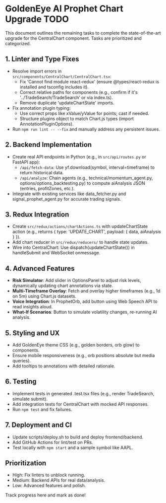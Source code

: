 # GoldenEye AI Prophet Chart Upgrade TODO

This document outlines the remaining tasks to complete the state-of-the-art upgrade for the CentralChart component. Tasks are prioritized and categorized.

## 1. Linter and Type Fixes
- Resolve import errors in `src/components/CentralChart/CentralChart.tsx`:
  - Fix 'Cannot find module react-redux' (ensure @types/react-redux is installed and tsconfig includes it).
  - Correct relative paths for components (e.g., confirm if it's '../TradeSearch/TradeSearch' or via index.ts).
  - Remove duplicate 'updateChartState' imports.
- Fix annotation plugin typing:
  - Use correct props like xValue/yValue for points; cast if needed.
  - Structure plugins object to match Chart.js types (import AnnotationPluginOptions).
- Run `npm run lint -- --fix` and manually address any persistent issues.

## 2. Backend Implementation
- Create real API endpoints in Python (e.g., in `src/api/routes.py` or FastAPI app):
  - `/api/fetch-data`: Use yf.download(symbol, interval=timeframe) to return historical data.
  - `/api/analyze`: Chain agents (e.g., technical/momentum_agent.py, options/options_backtesting.py) to compute aiAnalysis JSON (entries, profitZones, etc.).
- Integrate with existing services like data_fetcher.py and signal_prophet_agent.py for accurate trading signals.

## 3. Redux Integration
- Create `src/redux/actions/chartActions.ts` with updateChartState action (e.g., returns { type: 'UPDATE_CHART', payload: { data, aiAnalysis } }).
- Add chart reducer in `src/redux/reducers/` to handle state updates.
- Wire into CentralChart: Use dispatch(updateChartState()) in handleSubmit and WebSocket onmessage.

## 4. Advanced Features
- **Risk Simulator**: Add slider in OptionsPanel to adjust risk levels, dynamically updating chart annotations via state.
- **Multi-Timeframe Overlay**: Fetch and overlay higher timeframes (e.g., 1d on 5m) using Chart.js datasets.
- **Voice Integration**: In ProphetOrb, add button using Web Speech API to read insights aloud.
- **What-If Scenarios**: Button to simulate volatility changes, re-running AI analysis.

## 5. Styling and UX
- Add GoldenEye theme CSS (e.g., golden borders, orb glow) to components.
- Ensure mobile responsiveness (e.g., orb positions absolute but media queries).
- Add tooltips to annotations with detailed rationale.

## 6. Testing
- Implement tests in generated .test.tsx files (e.g., render TradeSearch, simulate submit).
- Add integration tests for CentralChart with mocked API responses.
- Run `npm test` and fix failures.

## 7. Deployment and CI
- Update scripts/deploy.sh to build and deploy frontend/backend.
- Add GitHub Actions for lint/test on PRs.
- Test locally with `npm start` and a sample symbol like AAPL.

## Prioritization
- High: Fix linters to unblock running.
- Medium: Backend APIs for real data/analysis.
- Low: Advanced features and polish.

Track progress here and mark as done! 